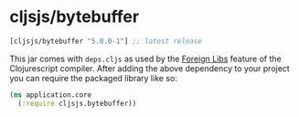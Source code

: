 # cljsjs/bytebuffer

[](dependency)
```clojure
[cljsjs/bytebuffer "5.0.0-1"] ;; latest release
```
[](/dependency)

This jar comes with `deps.cljs` as used by the [Foreign Libs][flibs] feature
of the Clojurescript compiler. After adding the above dependency to your project
you can require the packaged library like so:

```clojure
(ns application.core
  (:require cljsjs.bytebuffer))
```

[flibs]: https://github.com/clojure/clojurescript/wiki/Packaging-Foreign-Dependencies

